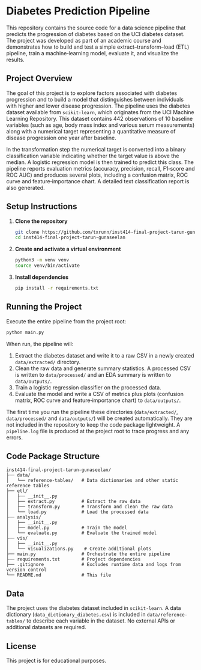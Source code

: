 # Diabetes Prediction Pipeline

This repository contains the source code for a data science pipeline that
predicts the progression of diabetes based on the UCI diabetes dataset. The
project was developed as part of an academic course and demonstrates how to
build and test a simple extract–transform–load (ETL) pipeline, train a
machine‑learning model, evaluate it, and visualize the results.

## Project Overview

The goal of this project is to explore factors associated with diabetes
progression and to build a model that distinguishes between individuals with
higher and lower disease progression. The pipeline uses the diabetes dataset
available from `scikit‑learn`, which originates from the UCI Machine Learning
Repository. This dataset contains 442 observations of 10 baseline variables
(such as age, body mass index and various serum measurements) along with a
numerical target representing a quantitative measure of disease progression one
year after baseline.

In the transformation step the numerical target is converted into a binary
classification variable indicating whether the target value is above the
median. A logistic regression model is then trained to predict this class.
    The pipeline reports evaluation metrics (accuracy, precision, recall,
    F1‑score and ROC AUC) and produces several plots, including a confusion
    matrix, ROC curve and feature‑importance chart. A detailed text
    classification report is also generated.

## Setup Instructions

1. **Clone the repository**

   ```bash
   git clone https://github.com/txrunn/inst414-final-project-tarun-gunaseelan.git
   cd inst414-final-project-tarun-gunaseelan
   ```

2. **Create and activate a virtual environment**

   ```bash
   python3 -m venv venv
   source venv/bin/activate
   ```

3. **Install dependencies**

   ```bash
   pip install -r requirements.txt
   ```

## Running the Project

Execute the entire pipeline from the project root:

```bash
python main.py
```

When run, the pipeline will:

1. Extract the diabetes dataset and write it to a raw CSV in a newly created `data/extracted/` directory.
2. Clean the raw data and generate summary statistics. A processed CSV is written to `data/processed/` and an EDA summary is written to `data/outputs/`.
3. Train a logistic regression classifier on the processed data.
4. Evaluate the model and write a CSV of metrics plus plots (confusion matrix, ROC curve and feature‑importance chart) to `data/outputs/`.

The first time you run the pipeline these directories (`data/extracted/`, `data/processed/` and `data/outputs/`) will be created automatically. They are not included in the repository to keep the code package lightweight.  A `pipeline.log` file is produced at the project root to trace progress and any errors.

## Code Package Structure

```
inst414-final-project-tarun-gunaseelan/
├── data/
│   └── reference-tables/   # Data dictionaries and other static reference tables
├── etl/
│   ├── __init__.py
│   ├── extract.py          # Extract the raw data
│   ├── transform.py        # Transform and clean the raw data
│   └── load.py             # Load the processed data
├── analysis/
│   ├── __init__.py
│   ├── model.py            # Train the model
│   └── evaluate.py         # Evaluate the trained model
├── vis/
│   ├── __init__.py
│   └── visualizations.py    # Create additional plots
├── main.py                 # Orchestrate the entire pipeline
├── requirements.txt        # Project dependencies
├── .gitignore              # Excludes runtime data and logs from version control
└── README.md               # This file
```

## Data

The project uses the diabetes dataset included in `scikit‑learn`. A data
dictionary (`data_dictionary_diabetes.csv`) is included in
`data/reference-tables/` to describe each variable in the dataset. No
external APIs or additional datasets are required.

## License

This project is for educational purposes.